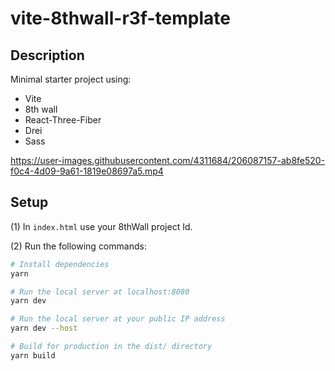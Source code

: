 # vite-8thwall-r3f-template

## Description

Minimal starter project using:

- Vite
- 8th wall
- React-Three-Fiber
- Drei
- Sass

https://user-images.githubusercontent.com/4311684/206087157-ab8fe520-f0c4-4d09-9a61-1819e08697a5.mp4

## Setup

(1) In `index.html` use your 8thWall project Id.

(2) Run the following commands:

```bash
# Install dependencies
yarn

# Run the local server at localhost:8080
yarn dev

# Run the local server at your public IP address
yarn dev --host

# Build for production in the dist/ directory
yarn build
```
